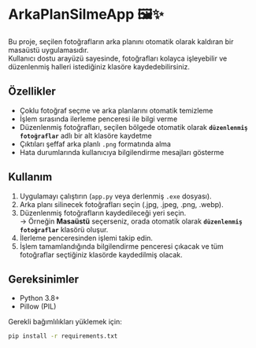 # ArkaPlanSilmeApp 🖼️✨

Bu proje, seçilen fotoğrafların arka planını otomatik olarak kaldıran bir masaüstü uygulamasıdır.  
Kullanıcı dostu arayüzü sayesinde, fotoğrafları kolayca işleyebilir ve düzenlenmiş halleri istediğiniz klasöre kaydedebilirsiniz.

## Özellikler
- Çoklu fotoğraf seçme ve arka planlarını otomatik temizleme
- İşlem sırasında ilerleme penceresi ile bilgi verme
- Düzenlenmiş fotoğrafları, seçilen bölgede otomatik olarak **`düzenlenmiş fotoğraflar`** adlı bir alt klasöre kaydetme
- Çıktıları şeffaf arka planlı `.png` formatında alma
- Hata durumlarında kullanıcıya bilgilendirme mesajları gösterme

## Kullanım
1. Uygulamayı çalıştırın (`app.py` veya derlenmiş `.exe` dosyası).
2. Arka planı silinecek fotoğrafları seçin (.jpg, .jpeg, .png, .webp).
3. Düzenlenmiş fotoğrafların kaydedileceği yeri seçin.  
   → Örneğin **Masaüstü** seçerseniz, orada otomatik olarak **`düzenlenmiş fotoğraflar`** klasörü oluşur.
4. İlerleme penceresinden işlemi takip edin.
5. İşlem tamamlandığında bilgilendirme penceresi çıkacak ve tüm fotoğraflar seçtiğiniz klasörde kaydedilmiş olacak.

## Gereksinimler
- Python 3.8+
- Pillow (PIL)

Gerekli bağımlılıkları yüklemek için:
```bash
pip install -r requirements.txt
